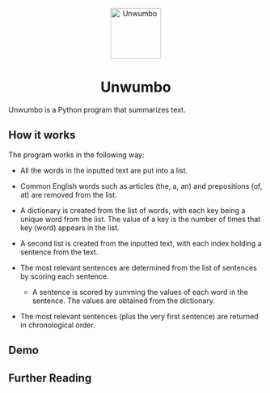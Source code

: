<p align="center"><img src="https://github.com/haseebT/Unwumbo/blob/master/logo.png" alt="Unwumbo" width="100" height="100"></p>

<h1 align="center">Unwumbo</h1>

Unwumbo is a Python program that summarizes text.

## How it works

The program works in the following way:

- All the words in the inputted text are put into a list.

- Common English words such as articles (the, a, an) and prepositions (of, at) are removed from the list.

- A dictionary is created from the list of words, with each key being a unique word from the list. The value of a key is the number of times that key (word) appears in the list.

- A second list is created from the inputted text, with each index holding a sentence from the text.

- The most relevant sentences are determined from the list of sentences by scoring each sentence.

  - A sentence is scored by summing the values of each word in the sentence. The values are obtained from the dictionary.

- The most relevant sentences (plus the very first sentence) are returned in chronological order.

## Demo

## Further Reading
